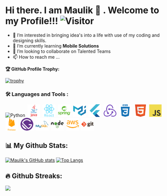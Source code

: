 # Hi there. I am Maulik 👋 . Welcome to my Profile!!!   ![Visitor](https://visitor-badge.laobi.icu/badge?page_id=maulik03.repoName)
- 👀 I’m interested in bringing idea's into a life with use of my coding and designing skills.
- 🌱 I’m currently learning **Mobile Solutions**
- 💞️ I’m looking to collaborate on Talented Teams
- 📫 How to reach me ...

**:trophy: GitHub Profile Trophy:**

[![trophy](https://github-profile-trophy.vercel.app/?username=maulik03&theme=onedark)](https://github.com/ryo-ma/github-profile-trophy)

### :hammer_and_wrench: Languages and Tools :

<div>
  <img src="https://cdn.jsdelivr.net/gh/devicons/devicon@latest/icons/python/python-original-wordmark.svg" title="Python" alt="Python" width="40" height="40"/>&nbsp;
  <img src="https://github.com/devicons/devicon/blob/master/icons/java/java-original-wordmark.svg" title="Java" alt="Java" width="40" height="40"/>&nbsp;
  <img src="https://github.com/devicons/devicon/blob/master/icons/react/react-original-wordmark.svg" title="React" alt="React" width="40" height="40"/>&nbsp;
  <img src="https://github.com/devicons/devicon/blob/master/icons/spring/spring-original-wordmark.svg" title="Spring" alt="Spring" width="40" height="40"/>&nbsp;
  <img src="https://github.com/devicons/devicon/blob/master/icons/materialui/materialui-original.svg" title="Material UI" alt="Material UI" width="40" height="40"/>&nbsp;
  <img src="https://github.com/devicons/devicon/blob/master/icons/flutter/flutter-original.svg" title="Flutter" alt="Flutter" width="40" height="40"/>&nbsp;
  <img src="https://github.com/devicons/devicon/blob/master/icons/redux/redux-original.svg" title="Redux" alt="Redux " width="40" height="40"/>&nbsp;
  <img src="https://github.com/devicons/devicon/blob/master/icons/css3/css3-plain-wordmark.svg"  title="CSS3" alt="CSS" width="40" height="40"/>&nbsp;
  <img src="https://github.com/devicons/devicon/blob/master/icons/html5/html5-original.svg" title="HTML5" alt="HTML" width="40" height="40"/>&nbsp;
  <img src="https://github.com/devicons/devicon/blob/master/icons/javascript/javascript-original.svg" title="JavaScript" alt="JavaScript" width="40" height="40"/>&nbsp;
  <img src="https://github.com/devicons/devicon/blob/master/icons/firebase/firebase-plain-wordmark.svg" title="Firebase" alt="Firebase" width="40" height="40"/>&nbsp;
  <img src="https://github.com/devicons/devicon/blob/master/icons/gatsby/gatsby-original.svg" title="Gatsby"  alt="Gatsby" width="40" height="40"/>&nbsp;
  <img src="https://github.com/devicons/devicon/blob/master/icons/mysql/mysql-original-wordmark.svg" title="MySQL"  alt="MySQL" width="40" height="40"/>&nbsp;
  <img src="https://github.com/devicons/devicon/blob/master/icons/nodejs/nodejs-original-wordmark.svg" title="NodeJS" alt="NodeJS" width="40" height="40"/>&nbsp;
  <img src="https://github.com/devicons/devicon/blob/master/icons/amazonwebservices/amazonwebservices-plain-wordmark.svg" title="AWS" alt="AWS" width="40" height="40"/>&nbsp;
  <img src="https://github.com/devicons/devicon/blob/master/icons/git/git-original-wordmark.svg" title="Git" **alt="Git" width="40" height="40"/>
</div>

## 📊 My Github Stats:

[![Maulik's GitHub stats](https://github-readme-stats.vercel.app/api?username=maulik03&count_private=true&show_icons=true&layout=compact&theme=vision-friendly-dark)](https://github.com/anuraghazra/github-readme-stats)
[![Top Langs](https://github-readme-stats.vercel.app/api/top-langs/?username=maulik03&layout=compact&theme=vision-friendly-dark)](https://github.com/anuraghazra/github-readme-stats)
<!--![Maulik's Summary](https://github-profile-summary-cards.vercel.app/api/cards/profile-details?username=maulik03&show_icons=true&count_private=true&theme=solarized_dark)
![Maulik's Stats](https://github-profile-summary-cards.vercel.app/api/cards/repos-per-language?username=maulik03&show_icons=true&count_private=true&theme=solarized_dark)
![Maulik's Stats](https://github-profile-summary-cards.vercel.app/api/cards/most-commit-language?username=maulik03&show_icons=true&count_private=true&theme=solarized_dark)-->

## 🔥 Github Streaks:
<img src="https://github-readme-streak-stats.herokuapp.com/?user=maulik03&theme=dark" width="48%" >

<!--[![Top Langs](https://github-readme-stats.vercel.app/api/top-langs/?username=maulik03&hide=javascript,html&theme=tokyonight)](https://github.com/anurghazra/github-readme-stats)-->



<!---
maulik03/maulik03 is a ✨ special ✨ repository because its `README.md` (this file) appears on your GitHub profile.
You can click the Preview link to take a look at your changes.
--->
